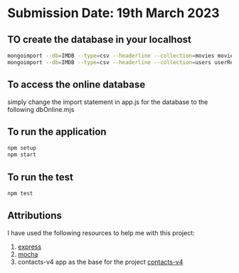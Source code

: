# Submission Date: 19th March 2023

## TO create the database in your localhost

```bash
mongoimport --db=IMDB --type=csv --headerline --collection=movies movie.csv
mongoimport --db=IMDB --type=csv --headerline --collection=users userReview.csv

```

## To access the online database

simply change the import statement in app.js for the database to the following dbOnline.mjs

## To run the application

```bash
npm setup
npm start
```

## To run the test

```bash
npm test
```

## Attributions

I have used the following resources to help me with this project:

1. [express](https://expressjs.com/)
2. [mocha](https://mochajs.org/)
3. contacts-v4 app as the base for the project [contacts-v4](http://www.cs.mun.ca/~brown/3100/Soares/Week5/contacts-app-v4.zip)
